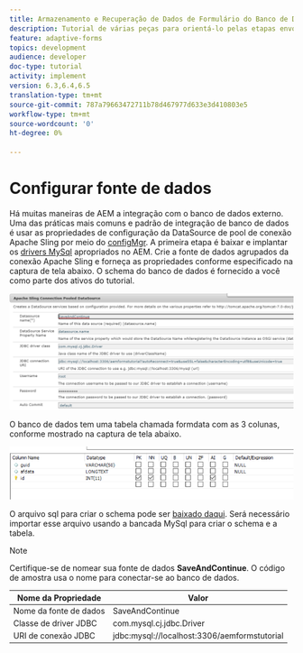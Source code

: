 ```yaml
---
title: Armazenamento e Recuperação de Dados de Formulário do Banco de Dados MySQL
description: Tutorial de várias peças para orientá-lo pelas etapas envolvidas no armazenamento e recuperação de dados do formulário
feature: adaptive-forms
topics: development
audience: developer
doc-type: tutorial
activity: implement
version: 6.3,6.4,6.5
translation-type: tm+mt
source-git-commit: 787a79663472711b78d467977d633e3d410803e5
workflow-type: tm+mt
source-wordcount: '0'
ht-degree: 0%

---
```


# Configurar fonte de dados

Há muitas maneiras de AEM a integração com o banco de dados externo. Uma das práticas mais comuns e padrão de integração de banco de dados é usar as propriedades de configuração da DataSource de pool de conexão Apache Sling por meio do [configMgr](http://localhost:4502/system/console/configMgr).
A primeira etapa é baixar e implantar os [drivers MySql](https://mvnrepository.com/artifact/mysql/mysql-connector-java) apropriados no AEM.
Crie a fonte de dados agrupados da conexão Apache Sling e forneça as propriedades conforme especificado na captura de tela abaixo. O schema do banco de dados é fornecido a você como parte dos ativos do tutorial.

![fonte de dados](assets/save-continue.PNG)

O banco de dados tem uma tabela chamada formdata com as 3 colunas, conforme mostrado na captura de tela abaixo.

![base de dados](assets/data-base-tables.PNG)

O arquivo sql para criar o schema pode ser [baixado daqui](assets/form-data-db.sql). Será necessário importar esse arquivo usando a bancada MySql para criar o schema e a tabela.

>[!NOTE]
>Certifique-se de nomear sua fonte de dados **SaveAndContinue**. O código de amostra usa o nome para conectar-se ao banco de dados.

| Nome da Propriedade | Valor |
------------------------|---------------------------------------
| Nome da fonte de dados | SaveAndContinue |
| Classe de driver JDBC | com.mysql.cj.jdbc.Driver |
| URI de conexão JDBC | jdbc:mysql://localhost:3306/aemformstutorial |


